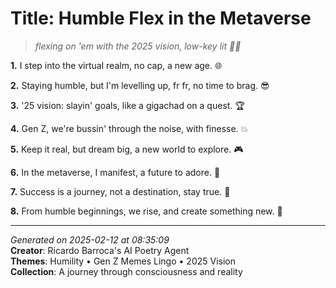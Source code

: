 # Title: Humble Flex in the Metaverse

> *flexing on 'em with the 2025 vision, low-key lit 🔮💫*

**1.** I step into the virtual realm, no cap, a new age. 🌐


**2.** Staying humble, but I'm levelling up, fr fr, no time to brag. 😎


**3.** '25 vision: slayin' goals, like a gigachad on a quest. 🏆


**4.** Gen Z, we're bussin' through the noise, with finesse. 💥


**5.** Keep it real, but dream big, a new world to explore. 🎮


**6.** In the metaverse, I manifest, a future to adore. 🌟


**7.** Success is a journey, not a destination, stay true. 💫


**8.** From humble beginnings, we rise, and create something new. 🌅



---

*Generated on 2025-02-12 at 08:35:09*  
**Creator**: Ricardo Barroca's AI Poetry Agent  
**Themes**: Humility • Gen Z Memes Lingo • 2025 Vision  
**Collection**: A journey through consciousness and reality